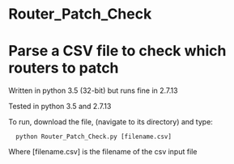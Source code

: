 # Router_Patch_Check
# Parse a CSV file to check which routers to patch

Written in python 3.5 (32-bit) but runs fine in 2.7.13 

Tested in python 3.5 and 2.7.13 

To run, download the file, (navigate to its directory) and type: 

      python Router_Patch_Check.py [filename.csv] 

Where [filename.csv] is the filename of the csv input file 
